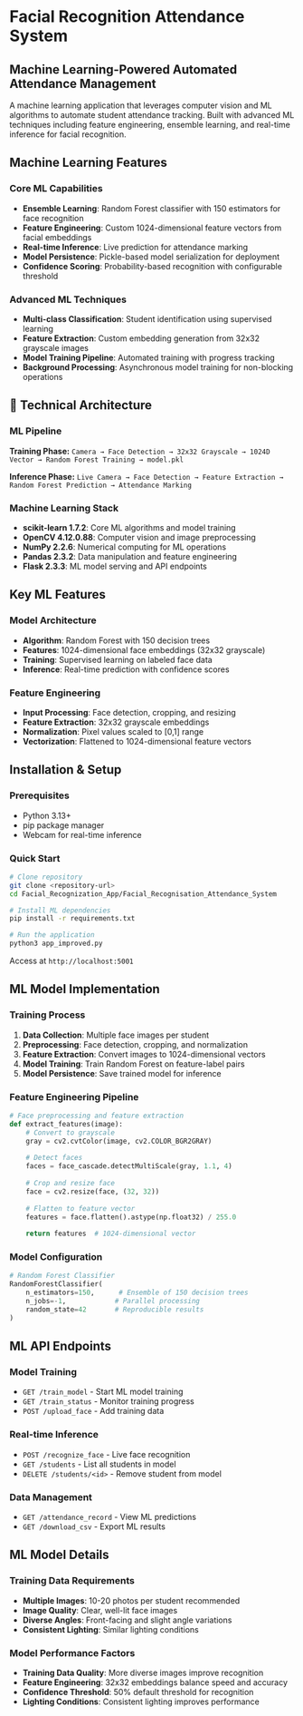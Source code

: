 # Facial Recognition Attendance System
## Machine Learning-Powered Automated Attendance Management

A machine learning application that leverages computer vision and ML algorithms to automate student attendance tracking. Built with advanced ML techniques including feature engineering, ensemble learning, and real-time inference for facial recognition.

## Machine Learning Features

### Core ML Capabilities
- **Ensemble Learning**: Random Forest classifier with 150 estimators for face recognition
- **Feature Engineering**: Custom 1024-dimensional feature vectors from facial embeddings
- **Real-time Inference**: Live prediction for attendance marking
- **Model Persistence**: Pickle-based model serialization for deployment
- **Confidence Scoring**: Probability-based recognition with configurable threshold

### Advanced ML Techniques
- **Multi-class Classification**: Student identification using supervised learning
- **Feature Extraction**: Custom embedding generation from 32x32 grayscale images
- **Model Training Pipeline**: Automated training with progress tracking
- **Background Processing**: Asynchronous model training for non-blocking operations

## 🔬 Technical Architecture

### ML Pipeline

**Training Phase:** `Camera → Face Detection → 32x32 Grayscale → 1024D Vector → Random Forest Training → model.pkl`

**Inference Phase:** `Live Camera → Face Detection → Feature Extraction → Random Forest Prediction → Attendance Marking`

### Machine Learning Stack
- **scikit-learn 1.7.2**: Core ML algorithms and model training
- **OpenCV 4.12.0.88**: Computer vision and image preprocessing
- **NumPy 2.2.6**: Numerical computing for ML operations
- **Pandas 2.3.2**: Data manipulation and feature engineering
- **Flask 2.3.3**: ML model serving and API endpoints

## Key ML Features

### Model Architecture
- **Algorithm**: Random Forest with 150 decision trees
- **Features**: 1024-dimensional face embeddings (32x32 grayscale)
- **Training**: Supervised learning on labeled face data
- **Inference**: Real-time prediction with confidence scores

### Feature Engineering
- **Input Processing**: Face detection, cropping, and resizing
- **Feature Extraction**: 32x32 grayscale embeddings
- **Normalization**: Pixel values scaled to [0,1] range
- **Vectorization**: Flattened to 1024-dimensional feature vectors

## Installation & Setup

### Prerequisites
- Python 3.13+
- pip package manager
- Webcam for real-time inference

### Quick Start
```bash
# Clone repository
git clone <repository-url>
cd Facial_Recognization_App/Facial_Recognisation_Attendance_System

# Install ML dependencies
pip install -r requirements.txt

# Run the application
python3 app_improved.py
```

Access at `http://localhost:5001`

##  ML Model Implementation

### Training Process
1. **Data Collection**: Multiple face images per student
2. **Preprocessing**: Face detection, cropping, and normalization
3. **Feature Extraction**: Convert images to 1024-dimensional vectors
4. **Model Training**: Train Random Forest on feature-label pairs
5. **Model Persistence**: Save trained model for inference

### Feature Engineering Pipeline
```python
# Face preprocessing and feature extraction
def extract_features(image):
    # Convert to grayscale
    gray = cv2.cvtColor(image, cv2.COLOR_BGR2GRAY)
    
    # Detect faces
    faces = face_cascade.detectMultiScale(gray, 1.1, 4)
    
    # Crop and resize face
    face = cv2.resize(face, (32, 32))
    
    # Flatten to feature vector
    features = face.flatten().astype(np.float32) / 255.0
    
    return features  # 1024-dimensional vector
```

### Model Configuration
```python
# Random Forest Classifier
RandomForestClassifier(
    n_estimators=150,      # Ensemble of 150 decision trees
    n_jobs=-1,            # Parallel processing
    random_state=42       # Reproducible results
)
```

##  ML API Endpoints

### Model Training
- `GET /train_model` - Start ML model training
- `GET /train_status` - Monitor training progress
- `POST /upload_face` - Add training data

### Real-time Inference
- `POST /recognize_face` - Live face recognition
- `GET /students` - List all students in model
- `DELETE /students/<id>` - Remove student from model

### Data Management
- `GET /attendance_record` - View ML predictions
- `GET /download_csv` - Export ML results


## ML Model Details

### Training Data Requirements
- **Multiple Images**: 10-20 photos per student recommended
- **Image Quality**: Clear, well-lit face images
- **Diverse Angles**: Front-facing and slight angle variations
- **Consistent Lighting**: Similar lighting conditions

### Model Performance Factors
- **Training Data Quality**: More diverse images improve recognition
- **Feature Engineering**: 32x32 embeddings balance speed and accuracy
- **Confidence Threshold**: 50% default threshold for recognition
- **Lighting Conditions**: Consistent lighting improves performance
